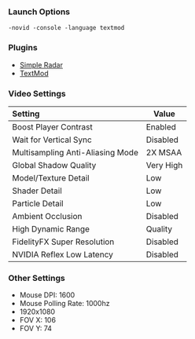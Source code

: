 ### Launch Options
```
-novid -console -language textmod
```

### Plugins
- [Simple Radar](http://simpleradar.com/)
- [TextMod](https://gist.github.com/xPaw/056b29be7ae9c143ed623a9c4c10cf50)

### Video Settings

|Setting|Value|
|:---|---|
|Boost Player Contrast| Enabled |
|Wait for Vertical Sync | Disabled|
|Multisampling Anti-Aliasing Mode | 2X MSAA|
|Global Shadow Quality | Very High |
|Model/Texture Detail | Low|
|Shader Detail | Low|
|Particle Detail | Low|
|Ambient Occlusion | Disabled|
|High Dynamic Range | Quality|
|FidelityFX Super Resolution | Disabled|
|NVIDIA Reflex Low Latency | Disabled|


### Other Settings
- Mouse DPI: 1600
- Mouse Polling Rate: 1000hz
- 1920x1080
- FOV X: 106
- FOV Y: 74
